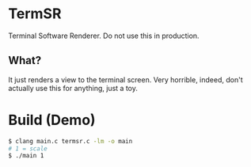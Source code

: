 # TermSR
Terminal Software Renderer.
Do not use this in production.
## What?
It just renders a view to the terminal screen. Very horrible, indeed, don't actually use this for anything, just a toy.

# Build (Demo)
```sh
$ clang main.c termsr.c -lm -o main
# 1 = scale
$ ./main 1
```
